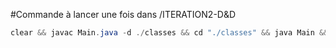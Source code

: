 #Commande à lancer une fois dans /ITERATION2-D&D

```java
clear && javac Main.java -d ./classes && cd "./classes" && java Main && cd ".."
```

